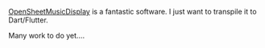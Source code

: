[OpenSheetMusicDisplay](https://github.com/opensheetmusicdisplay/opensheetmusicdisplay) is a fantastic software. I just want to transpile it to Dart/Flutter.

Many work to do yet....

